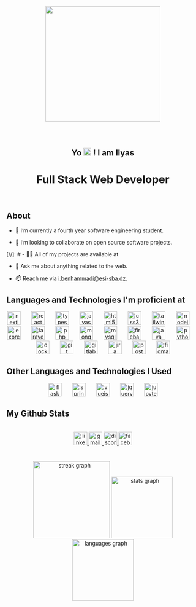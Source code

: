 <div align="center">
  <img height="300" src="https://camo.githubusercontent.com/bad73067be0171aab9e958e844f2fffe8685814c10a3245aa363d31f9b649922/68747470733a2f2f6d656469612e67697068792e636f6d2f6d656469612f7167515567674143335066763638377150432f67697068792e676966"  />
</div>

###

<br clear="both">

<h2 align="center">Yo <img src="https://raw.githubusercontent.com/MartinHeinz/MartinHeinz/master/wave.gif" width="20"/> ! I am Ilyas</h2>

###

# <div align="center">Full Stack Web Developer</div>
<br clear="both">


## About

- 🌱 I’m currently a fourth year software engineering student.

- 👯 I’m looking to collaborate on open source software projects.

[//]: # - 👨‍💻 All of my projects are available at

- 💬 Ask me about anything related to the web.

- 📫 Reach me via i.benhammadi@esi-sba.dz.


## Languages and Technologies I'm proficient at
<div align="center">
  <img src="https://skillicons.dev/icons?i=nextjs" height="35" alt="nextjs logo"  />
  <img width="20" />
  <img src="https://cdn.jsdelivr.net/gh/devicons/devicon/icons/react/react-original.svg" height="35" alt="react logo"  />
  <img width="20" />
  <img src="https://skillicons.dev/icons?i=ts" height="35" alt="typescript logo"  />
  <img width="20" />
  <img src="https://skillicons.dev/icons?i=js" height="35" alt="javascript logo"  />
  <img width="20" />
  <img src="https://cdn.jsdelivr.net/gh/devicons/devicon/icons/html5/html5-original.svg" height="35" alt="html5 logo"  />
  <img width="20" />
  <img src="https://cdn.jsdelivr.net/gh/devicons/devicon/icons/css3/css3-original.svg" height="35" alt="css3 logo"  />
  <img width="20" />
  <img src="https://cdn.simpleicons.org/tailwindcss/06B6D4" height="35" alt="tailwindcss logo"  />
  <img width="20" />
  <img src="https://cdn.jsdelivr.net/gh/devicons/devicon/icons/nodejs/nodejs-original.svg" height="35" alt="nodejs logo"  />
  <img width="20" />
  <img src="https://skillicons.dev/icons?i=express" height="35" alt="express logo"  />
  <img width="20" />
  <img src="https://cdn.simpleicons.org/laravel/FF2D20" height="35" alt="laravel logo"  />
  <img width="20" />
  <img src="https://cdn.simpleicons.org/php/777BB4" height="35" alt="php logo"  />
  <img width="20" />
  <img src="https://cdn.jsdelivr.net/gh/devicons/devicon/icons/mongodb/mongodb-original.svg" height="35" alt="mongodb logo"  />
  <img width="20" />
  <img src="https://cdn.simpleicons.org/mysql/4479A1" height="35" alt="mysql logo"  />
  <img width="20" />
  <img src="https://cdn.simpleicons.org/firebase/FFCA28" height="35" alt="firebase logo"  />
  <img width="20" />
  <img src="https://cdn.jsdelivr.net/gh/devicons/devicon/icons/java/java-original.svg" height="35" alt="java logo"  />
  <img width="20" />
  <img src="https://cdn.jsdelivr.net/gh/devicons/devicon/icons/python/python-original.svg" height="35" alt="python logo"  />
  <img width="20" />
  <img src="https://cdn.simpleicons.org/docker/2496ED" height="35" alt="docker logo"  />
  <img width="20" />
  <img src="https://cdn.jsdelivr.net/gh/devicons/devicon/icons/git/git-original.svg" height="35" alt="git logo"  />
  <img width="20" />
  <img src="https://skillicons.dev/icons?i=gitlab" height="35" alt="gitlab logo"  />
  <img width="20" />
  <img src="https://cdn.jsdelivr.net/gh/devicons/devicon/icons/jira/jira-original.svg" height="35" alt="jira logo"  />
  <img width="20" />
  <img src="https://skillicons.dev/icons?i=postman" height="35" alt="postman logo"  />
  <img width="20" />
  <img src="https://skillicons.dev/icons?i=figma" height="35" alt="figma logo"  />
  </div>


## Other Languages and Technologies I Used
<div align="center">
  <img src="https://skillicons.dev/icons?i=flask" height="35" alt="flask logo"  />
  <img width="20" />
  <img src="https://cdn.simpleicons.org/spring/6DB33F" height="35" alt="spring logo"  />
  <img width="20" />
  <img src="https://cdn.jsdelivr.net/gh/devicons/devicon/icons/vuejs/vuejs-original.svg" height="35" alt="vuejs logo"  />
  <img width="20" />
  <img src="https://cdn.simpleicons.org/jquery/0769AD" height="35" alt="jquery logo"  />
  <img width="20" />
  <img src="https://cdn.simpleicons.org/jupyter/F37626" height="35" alt="jupyter logo"  />
</div>


## My Github Stats

<br clear="both">

<div align="center">
  <a href="https://www.linkedin.com/in/ilyas-benhammadi/" target="_blank">
    <img src="https://img.shields.io/static/v1?message=LinkedIn&logo=linkedin&label=&color=0077B5&logoColor=white&labelColor=&style=for-the-badge" height="35" alt="linkedin logo"  />
  </a>
  <a href="mailto:i.benhammadi@esi-sba.dz" target="_blank">
    <img src="https://img.shields.io/static/v1?message=Gmail&logo=gmail&label=&color=D14836&logoColor=white&labelColor=&style=for-the-badge" height="35" alt="gmail logo"  />
  </a>
  <a href="https://discord.com/users/682623938115010667" target="_blank">
    <img src="https://img.shields.io/static/v1?message=Discord&logo=discord&label=&color=7289DA&logoColor=white&labelColor=&style=for-the-badge" height="35" alt="discord logo"  />
  </a>
  <a href="https://www.facebook.com/0ilyas.benhammadi0/" target="_blank">
    <img src="https://img.shields.io/static/v1?message=Facebook&logo=facebook&label=&color=1877F2&logoColor=white&labelColor=&style=for-the-badge" height="35" alt="facebook logo"  />
  </a>
</div>

###

<br clear="both">

<div align="center">
  <img src="https://streak-stats.demolab.com?user=Mitchi-02&locale=en&mode=daily&theme=dracula&hide_border=true&border_radius=5" height="200" alt="streak graph"  />
  <img src="https://github-readme-stats.vercel.app/api?username=Mitchi-02&hide_title=false&hide_rank=false&show_icons=true&include_all_commits=true&count_private=true&disable_animations=false&theme=dracula&locale=en&hide_border=false&custom_title=My%20Github%20Stats" height="160" alt="stats graph"  />
  <img src="https://github-readme-stats.vercel.app/api/top-langs?username=Mitchi-02&locale=en&hide_title=false&layout=compact&card_width=320&langs_count=5&theme=dracula&hide_border=false" height="160" alt="languages graph"  />
</div>

###

